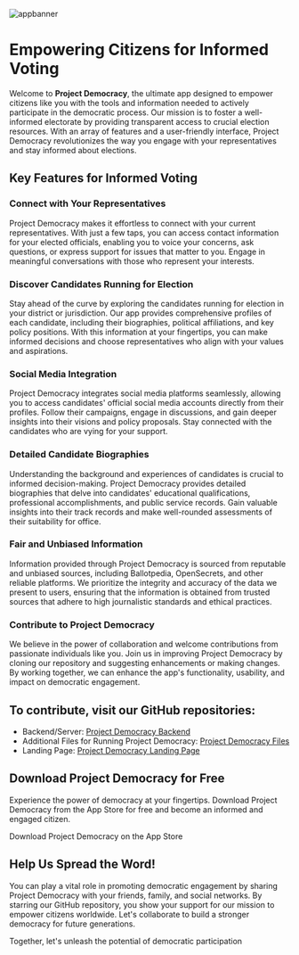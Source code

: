 ![appbanner](https://github.com/SkiingIsFun123/Project-Democracy/assets/101684827/205022a5-867f-43a5-953e-0a1ccfa590c5)

# Empowering Citizens for Informed Voting
Welcome to **Project Democracy**, the ultimate app designed to empower citizens like you with the tools and information needed to actively participate in the democratic process. Our mission is to foster a well-informed electorate by providing transparent access to crucial election resources. With an array of features and a user-friendly interface, Project Democracy revolutionizes the way you engage with your representatives and stay informed about elections.

## Key Features for Informed Voting
### Connect with Your Representatives
Project Democracy makes it effortless to connect with your current representatives. With just a few taps, you can access contact information for your elected officials, enabling you to voice your concerns, ask questions, or express support for issues that matter to you. Engage in meaningful conversations with those who represent your interests.

### Discover Candidates Running for Election
Stay ahead of the curve by exploring the candidates running for election in your district or jurisdiction. Our app provides comprehensive profiles of each candidate, including their biographies, political affiliations, and key policy positions. With this information at your fingertips, you can make informed decisions and choose representatives who align with your values and aspirations.

### Social Media Integration
Project Democracy integrates social media platforms seamlessly, allowing you to access candidates' official social media accounts directly from their profiles. Follow their campaigns, engage in discussions, and gain deeper insights into their visions and policy proposals. Stay connected with the candidates who are vying for your support.

### Detailed Candidate Biographies
Understanding the background and experiences of candidates is crucial to informed decision-making. Project Democracy provides detailed biographies that delve into candidates' educational qualifications, professional accomplishments, and public service records. Gain valuable insights into their track records and make well-rounded assessments of their suitability for office.

### Fair and Unbiased Information
Information provided through Project Democracy is sourced from reputable and unbiased sources, including Ballotpedia, OpenSecrets, and other reliable platforms. We prioritize the integrity and accuracy of the data we present to users, ensuring that the information is obtained from trusted sources that adhere to high journalistic standards and ethical practices.

### Contribute to Project Democracy
We believe in the power of collaboration and welcome contributions from passionate individuals like you. Join us in improving Project Democracy by cloning our repository and suggesting enhancements or making changes. By working together, we can enhance the app's functionality, usability, and impact on democratic engagement.

## To contribute, visit our GitHub repositories:

- Backend/Server: [Project Democracy Backend](https://github.com/SkiingIsFun123/Project-Democracy-Backend)
- Additional Files for Running Project Democracy: [Project Democracy Files](https://github.com/SkiingIsFun123/Project-Democracy-Files)
- Landing Page: [Project Democracy Landing Page](https://github.com/SkiingIsFun123/Project-Democracy-Landing-Page)

## Download Project Democracy for Free
Experience the power of democracy at your fingertips. Download Project Democracy from the App Store for free and become an informed and engaged citizen.

Download Project Democracy on the App Store

##  Help Us Spread the Word!
You can play a vital role in promoting democratic engagement by sharing Project Democracy with your friends, family, and social networks. By starring our GitHub repository, you show your support for our mission to empower citizens worldwide. Let's collaborate to build a stronger democracy for future generations.

Together, let's unleash the potential of democratic participation
